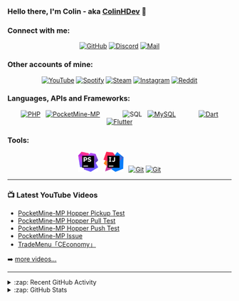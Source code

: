 ### Hello there, I'm Colin - aka [ColinHDev](https://github.com/ColinHDev) 👋

### Connect with me:

<p align="center">
	<a href="https://github.com/ColinHDev"><img src="https://img.icons8.com/bubbles/60/000000/github.png" alt="GitHub"/></a>
	<a href="https://discord.com/invite/cAYKEtaqnp"><img src="https://img.icons8.com/bubbles/60/000000/discord.png" alt="Discord"/></a>
	<a href="mailto:colinh.2911@gmail.com"><img src="https://img.icons8.com/bubbles/60/000000/gmail-new.png" alt="Mail"/></a>
</p>

### Other accounts of mine:

<p align="center">
	<a href="https://youtube.com/ColinHDev"><img src="https://img.icons8.com/bubbles/60/000000/youtube.png" alt="YouTube"/></a>
	<a href="https://open.spotify.com/user/31hlddslorcsvco4j3wipgvt67pm?si=9c143b633e75472b"><img src="https://img.icons8.com/bubbles/60/000000/spotify.png" alt="Spotify"/></a>
	<a href="https://steamcommunity.com/id/ColinHDev/"><img src="https://img.icons8.com/bubbles/60/000000/steam.png" alt="Steam"/></a>
	<a href="https://www.instagram.com/colinhdev/"><img src="https://img.icons8.com/bubbles/60/000000/instagram-new--v2.png" alt="Instagram"/></a>
	<a href="https://www.reddit.com/user/ColinHDev/"><img src="https://img.icons8.com/bubbles/60/000000/reddit.png" alt="Reddit"/></a>
</p>

### Languages, APIs and Frameworks:

<p align="center">
	<a href="https://php.net"><img src="https://img.icons8.com/dusk/50/000000/php-logo.png" alt="PHP"/></a> &nbsp
    <a href="https://pmmp.io"><img src="https://avatars.githubusercontent.com/u/3150836?s=200&v=4" width="42" alt="PocketMine-MP"/></a> &nbsp &nbsp &nbsp &nbsp &nbsp &nbsp
    <img src="https://img.icons8.com/external-soft-fill-juicy-fish/50/000000/external-sql-coding-and-development-soft-fill-soft-fill-juicy-fish.png" alt="SQL"/> &nbsp
    <a href="https://www.mysql.com"><img src="https://img.icons8.com/color/50/000000/mysql-logo.png" alt="MySQL"/></a> &nbsp &nbsp &nbsp &nbsp &nbsp &nbsp
    <a href="https://dart.dev/"><img src="https://img.icons8.com/color/50/000000/dart.png" alt="Dart"/></a>
    <a href="https://flutter.dev/"><img src="https://img.icons8.com/color/50/000000/flutter.png" alt="Flutter"/></a>
</p>

### Tools:

<p align="center">
	<a href="https://www.jetbrains.com/phpstorm/"><img src="https://raw.githubusercontent.com/JetBrains/logos/96b4e064be1c0c0bee9e0636c925d10aa64732b6/web/phpstorm/phpstorm.svg" width="45" alt="PhpStorm"/></a> &nbsp
	<a href="https://www.jetbrains.com/idea/"><img src="https://raw.githubusercontent.com/JetBrains/logos/96b4e064be1c0c0bee9e0636c925d10aa64732b6/web/intellij-idea/intellij-idea.svg" width="45" alt="IntelliJ IDEA"/></a> &nbsp
	<a href="https://developer.android.com/studio"><img src="https://img.icons8.com/fluency/50/000000/android-studio--v3.png" alt="Git"/></a>
    <a href="https://git-scm.com/"><img src="https://img.icons8.com/color/50/000000/git.png" alt="Git"/></a>
</p>

---

### 📺 Latest YouTube Videos
<!-- YOUTUBE:START -->
- [PocketMine-MP Hopper Pickup Test](https://www.youtube.com/watch?v=hVEPiK9KWkA)
- [PocketMine-MP Hopper Pull Test](https://www.youtube.com/watch?v=6NWvr6Kv88E)
- [PocketMine-MP Hopper Push Test](https://www.youtube.com/watch?v=4gSyuViaPaU)
- [PocketMine-MP Issue](https://www.youtube.com/watch?v=WZJLEkgbNUM)
- [TradeMenu「CEconomy」](https://www.youtube.com/watch?v=ed4_q23Zanc)
<!-- YOUTUBE:END -->
➡️ [more videos...](https://youtube.com/ColinHDev)

---

<details>
  <summary>:zap: Recent GitHub Activity</summary>

<!--START_SECTION:activity-->
1. ❗️ Closed issue [#28](https://github.com/ColinHDev/CPlot/issues/28) in [ColinHDev/CPlot](https://github.com/ColinHDev/CPlot)
2. 🗣 Commented on [#28](https://github.com/ColinHDev/CPlot/issues/28) in [ColinHDev/CPlot](https://github.com/ColinHDev/CPlot)
3. ❗️ Opened issue [#5171](https://github.com/pmmp/PocketMine-MP/issues/5171) in [pmmp/PocketMine-MP](https://github.com/pmmp/PocketMine-MP)
4. 🗣 Commented on [#5166](https://github.com/pmmp/PocketMine-MP/issues/5166) in [pmmp/PocketMine-MP](https://github.com/pmmp/PocketMine-MP)
5. 🗣 Commented on [#27](https://github.com/ColinHDev/CPlot/issues/27) in [ColinHDev/CPlot](https://github.com/ColinHDev/CPlot)
6. 💪 Opened PR [#27](https://github.com/ColinHDev/CPlot/pull/27) in [ColinHDev/CPlot](https://github.com/ColinHDev/CPlot)
7. ❗️ Closed issue [#8](https://github.com/ColinHDev/CPlot/issues/8) in [ColinHDev/CPlot](https://github.com/ColinHDev/CPlot)
8. 🗣 Commented on [#8](https://github.com/ColinHDev/CPlot/issues/8) in [ColinHDev/CPlot](https://github.com/ColinHDev/CPlot)
9. 🗣 Commented on [#26](https://github.com/ColinHDev/CPlot/issues/26) in [ColinHDev/CPlot](https://github.com/ColinHDev/CPlot)
10. 💪 Opened PR [#26](https://github.com/ColinHDev/CPlot/pull/26) in [ColinHDev/CPlot](https://github.com/ColinHDev/CPlot)
<!--END_SECTION:activity-->

</details>

<details>
  <summary>:zap: GitHub Stats</summary>

  <img alt="ColinHDev's GitHub Stats" src="https://github-readme-stats.vercel.app/api?username=ColinHDev&theme=dark&count_private=true&show_icons=true&hide_rank=true&include_all_commits=true" />
  <img alt="ColinHDev's GitHub Stats" src="https://github-readme-stats.vercel.app/api/top-langs/?username=ColinHDev&theme=dark&show_icons=true" />
  <img alt="ColinHDev's GitHub Stats" src="https://github-profile-trophy.vercel.app/?username=ColinHDev&theme=darkhub" />

</details>
